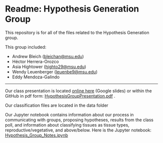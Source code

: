 # Readme: Hypothesis Generation Group

This repository is for all of the files related to the Hypothesis Generation group. 

This group included:

- Andrew Bleich (bleichan@msu.edu)
- Héctor Herrera-Orozco
- Asia Hightower (highto29@msu.edu)
- Wendy Leuenberger (leuenbe9@msu.edu)
- Eddy Mendoza-Galindo

__________________________________________________________________________________________________________________________________________


Our class presentation is located <a href = 'https://docs.google.com/presentation/d/1qUPzOyg0zri1_RHl_yB891VPeOdYR_OU_NFqLy8MOS4/edit#slide=id.p'>online here</a> (Google slides) or within the GitHub in pdf form: [HypothesisGroupPresentation.pdf](HypothesisGroupPresentation.pdf) .

Our classification files are located in the data folder

Our Jupyter notebook contains information about our process in communicating with groups, proposing hypotheses, results from the class poll, and information about classifying tissues as tissue types, reproductive/vegetative, and above/below. Here is the Jupyter notebook: [Hypothesis_Group_Notes.ipynb](Hypothesis_Group_Notes.ipynb)
